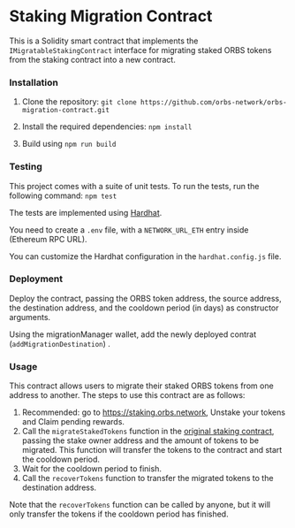 # Staking Migration Contract

This is a Solidity smart contract that implements the `IMigratableStakingContract` interface for migrating staked ORBS tokens from the staking contract into a new contract.

### Installation

1. Clone the repository:
`git clone https://github.com/orbs-network/orbs-migration-contract.git`

2. Install the required dependencies:
`npm install`

3. Build using `npm run build`

### Testing

This project comes with a suite of unit tests. To run the tests, run the following command:
`npm test`

The tests are implemented using [Hardhat](https://hardhat.org/).

You need to create a `.env` file, with a `NETWORK_URL_ETH` entry inside (Ethereum RPC URL).

You can customize the Hardhat configuration in the `hardhat.config.js` file.

### Deployment
Deploy the contract, passing the ORBS token address, the source address, the destination address, and the cooldown period (in days) as constructor arguments.

Using the migrationManager wallet, add the newly deployed contrat (`addMigrationDestination`) .

### Usage
This contract allows users to migrate their staked ORBS tokens from one address to another. The steps to use this contract are as follows:

1. Recommended: go to https://staking.orbs.network, Unstake your tokens and Claim pending rewards.
2. Call the `migrateStakedTokens` function in the [original staking contract](https://etherscan.io/address/0x01D59Af68E2dcb44e04C50e05F62E7043F2656C3), passing the stake owner address and the amount of tokens to be migrated. This function will transfer the tokens to the contract and start the cooldown period.
3. Wait for the cooldown period to finish.
4. Call the `recoverTokens` function to transfer the migrated tokens to the destination address.

Note that the `recoverTokens` function can be called by anyone, but it will only transfer the tokens if the cooldown period has finished.
